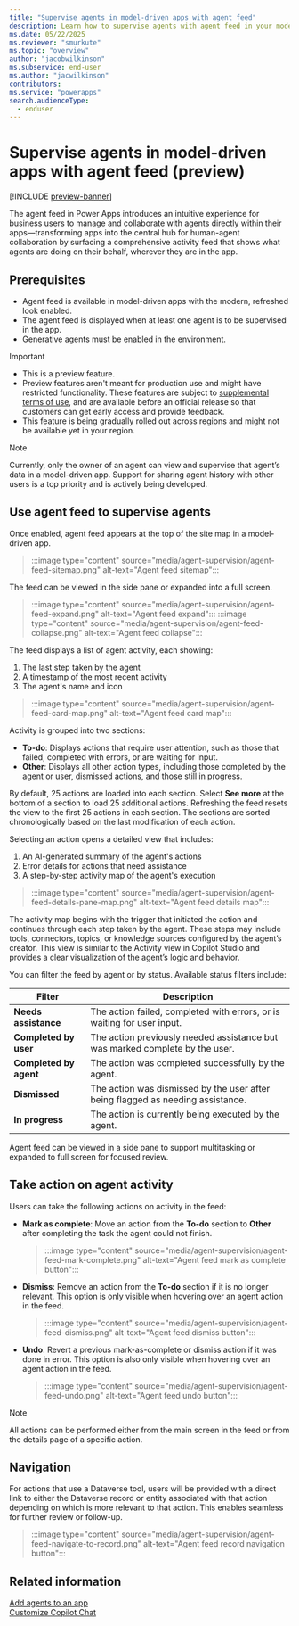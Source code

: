 ```yaml
---
title: "Supervise agents in model-driven apps with agent feed" 
description: Learn how to supervise agents with agent feed in your model-driven app.
ms.date: 05/22/2025
ms.reviewer: "smurkute"
ms.topic: "overview"
author: "jacobwilkinson"
ms.subservice: end-user
ms.author: "jacwilkinson"
contributors: 
ms.service: "powerapps"
search.audienceType: 
  - enduser
---
```

# Supervise agents in model-driven apps with agent feed (preview)

[!INCLUDE [preview-banner](~/../shared-content/shared/preview-includes/preview-banner.md)]

The agent feed in Power Apps introduces an intuitive experience for business users to manage and collaborate with agents directly within their apps—transforming apps into the central hub for human-agent collaboration by surfacing a comprehensive activity feed that shows what agents are doing on their behalf, wherever they are in the app. 

## Prerequisites
- Agent feed is available in model-driven apps with the modern, refreshed look enabled. 
- The agent feed is displayed when at least one agent is to be supervised in the app.  
- Generative agents must be enabled in the environment. 

> [!IMPORTANT]
>
> - This is a preview feature.
> - Preview features aren't meant for production use and might have restricted functionality. These features are subject to [supplemental terms of use](https://go.microsoft.com/fwlink/?linkid=2216214), and are available before an official release so that customers can get early access and provide feedback.
> - This feature is being gradually rolled out across regions and might not be available yet in your region.

> [!NOTE]
> Currently, only the owner of an agent can view and supervise that agent’s data in a model-driven app. Support for sharing agent history with other users is a top priority and is actively being developed.

## Use agent feed to supervise agents
Once enabled, agent feed appears at the top of the site map in a model-driven app.
> :::image type="content" source="media/agent-supervision/agent-feed-sitemap.png" alt-text="Agent feed sitemap":::

The feed can be viewed in the side pane or expanded into a full screen.
> :::image type="content" source="media/agent-supervision/agent-feed-expand.png" alt-text="Agent feed expand":::
> :::image type="content" source="media/agent-supervision/agent-feed-collapse.png" alt-text="Agent feed collapse":::

The feed displays a list of agent activity, each showing:
1. The last step taken by the agent
1. A timestamp of the most recent activity
1. The agent's name and icon
> :::image type="content" source="media/agent-supervision/agent-feed-card-map.png" alt-text="Agent feed card map":::

Activity is grouped into two sections:
- **To-do**: Displays actions that require user attention, such as those that failed, completed with errors, or are waiting for input. 
- **Other**: Displays all other action types, including those completed by the agent or user, dismissed actions, and those still in progress.

By default, 25 actions are loaded into each section. Select **See more** at the bottom of a section to load 25 additional actions. Refreshing the feed resets the view to the first 25 actions in each section. The sections are sorted chronologically based on the last modification of each action. 

Selecting an action opens a detailed view that includes: 
1. An AI-generated summary of the agent's actions
1. Error details for actions that need assistance
1. A step-by-step activity map of the agent's execution
> :::image type="content" source="media/agent-supervision/agent-feed-details-pane-map.png" alt-text="Agent feed details map":::

The activity map begins with the trigger that initiated the action and continues through each step taken by the agent. These steps may include tools, connectors, topics, or knowledge sources configured by the agent’s creator. This view is similar to the Activity view in Copilot Studio and provides a clear visualization of the agent’s logic and behavior. 

You can filter the feed by agent or by status. Available status filters include: 

|Filter|Description|
|-----|------|
|**Needs assistance**|The action failed, completed with errors, or is waiting for user input.|
|**Completed by user**|The action previously needed assistance but was marked complete by the user.|
|**Completed by agent**|The action was completed successfully by the agent.|
|**Dismissed**|The action was dismissed by the user after being flagged as needing assistance.|
|**In progress**|The action is currently being executed by the agent.|

Agent feed can be viewed in a side pane to support multitasking or expanded to full screen for focused review. 

## Take action on agent activity
Users can take the following actions on activity in the feed:
- **Mark as complete**: Move an action from the **To-do** section to **Other** after completing the task the agent could not finish.
  > :::image type="content" source="media/agent-supervision/agent-feed-mark-complete.png" alt-text="Agent feed mark as complete button":::
- **Dismiss**: Remove an action from the **To-do** section if it is no longer relevant. This option is only visible when hovering over an agent action in the feed.
  > :::image type="content" source="media/agent-supervision/agent-feed-dismiss.png" alt-text="Agent feed dismiss button":::
- **Undo**: Revert a previous mark-as-complete or dismiss action if it was done in error. This option is also only visible when hovering over an agent action in the feed.
  > :::image type="content" source="media/agent-supervision/agent-feed-undo.png" alt-text="Agent feed undo button":::

> [!NOTE]
> All actions can be performed either from the main screen in the feed or from the details page of a specific action. 

## Navigation
For actions that use a Dataverse tool, users will be provided with a direct link to either the Dataverse record or entity associated with that action depending on which is more relevant to that action. This enables seamless for further review or follow-up. 
> :::image type="content" source="media/agent-supervision/agent-feed-navigate-to-record.png" alt-text="Agent feed record navigation button":::

## Related information

[Add agents to an app](../maker/model-driven-apps/add-agents-to-app.md)<br/>
[Customize Copilot Chat](../maker/model-driven-apps/customize-copilot-chat.md)

